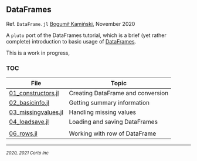 ## DataFrames

  Ref. `DataFrame.jl` [Bogumił Kamiński](http://bogumilkaminski.pl/about/), November 2020

  A `pluto` port of the DataFrames tutorial, which is a brief (yet rather complete) introduction to basic usage of [DataFrames](https://github.com/JuliaData/DataFrames.jl).

  This is a work in progress,

### TOC

| File                                                                                                              | Topic                             |
|-------------------------------------------------------------------------------------------------------------------|-----------------------------------|
| [01_constructors.jl](https://github.com/pascal-p/julia-notebooks/blob/main/06-DataFrames/01_constructors.jl)   | Creating DataFrame and conversion |
| [02_basicinfo.jl](https://github.com/pascal-p/julia-notebooks/blob/main/06-DataFrames/02_basicinfo.jl)         | Getting summary information       |
| [03_missingvalues.jl](https://github.com/pascal-p/julia-notebooks/blob/main/06-DataFrames/03_missingvalues.jl) | Handling missing values           |
| [04_loadsave.jl](https://github.com/pascal-p/julia-notebooks/blob/main/06-DataFrames/04_load_and_save.jl)      | Loading and saving DataFrames     |
| | |
| [06_rows.jl](https://github.com/pascal-p/julia-notebooks/blob/main/06-DataFrames/06_rows.jl)                   | Working with row of DataFrame     |

<!--
| [05_columns.jl]()             | Working with columns of DataFrame |

| [07_factors.jl]()             | Working with categorical data     |
| [08_joins.jl]()                 | Joining DataFrames                |
| [09_reshaping.jl]()         | Reshaping DataFrames              |
| [10_transforms.jl]()       | Transforming DataFrames           |
| [11_performance.jl]()     | Performance tips                  |
| [12_pitfalls.jl]()           | Possible pitfalls                 |
| [13_extras.jl]()               | Additional interesting packages   |

-->


<hr />
<p><sub><em>2020, 2021 Corto Inc</sub></em></p>
